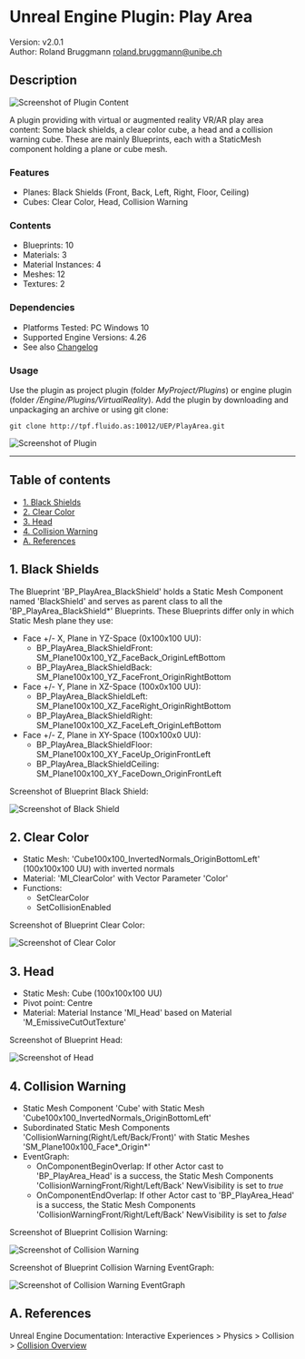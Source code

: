 # Unreal Engine Plugin: Play Area

Version: v2.0.1
<br>Author: Roland Bruggmann roland.bruggmann@unibe.ch

## Description

![Screenshot of Plugin Content](Docs/ScreenshotPluginContent.jpg "Screenshot of Plugin Content")

A plugin providing with virtual or augmented reality VR/AR play area content: Some black shields, a clear color cube, a head and a collision warning cube. These are mainly Blueprints, each with a StaticMesh component holding a plane or cube mesh.

### Features

* Planes: Black Shields (Front, Back, Left, Right, Floor, Ceiling)
* Cubes: Clear Color, Head, Collision Warning

### Contents

* Blueprints: 10
* Materials: 3
* Material Instances: 4
* Meshes: 12
* Textures: 2

### Dependencies

* Platforms Tested: PC Windows 10
* Supported Engine Versions: 4.26
* See also [Changelog](CHANGELOG.md)

### Usage

Use the plugin as project plugin (folder *MyProject/Plugins*) or engine plugin (folder */Engine/Plugins/VirtualReality*). Add the plugin by downloading and unpackaging an archive or using git clone:

```shell
git clone http://tpf.fluido.as:10012/UEP/PlayArea.git
```

![Screenshot of Plugin](Docs/ScreenshotPlugin.jpg "Screenshot of Plugin")

---

## Table of contents

<!-- Start Document Outline -->

* [1. Black Shields](#1-black-shields)
* [2. Clear Color](#2-clear-color)
* [3. Head](#3-head)
* [4. Collision Warning](#4-collision-warning)
* [A. References](#a-references)

<!-- End Document Outline -->

## 1. Black Shields

The Blueprint 'BP_PlayArea_BlackShield' holds a Static Mesh Component named 'BlackShield' and serves as parent class to all the 'BP_PlayArea_BlackShield*' Blueprints. These Blueprints differ only in which Static Mesh plane they use:

* Face +/- X, Plane in YZ-Space (0x100x100 UU):
  * BP_PlayArea_BlackShieldFront: SM_Plane100x100_YZ_FaceBack_OriginLeftBottom
  * BP_PlayArea_BlackShieldBack: SM_Plane100x100_YZ_FaceFront_OriginRightBottom
* Face +/- Y, Plane in XZ-Space (100x0x100 UU):
  * BP_PlayArea_BlackShieldLeft: SM_Plane100x100_XZ_FaceRight_OriginRightBottom
  * BP_PlayArea_BlackShieldRight: SM_Plane100x100_XZ_FaceLeft_OriginLeftBottom
* Face +/- Z, Plane in XY-Space (100x100x0 UU):
  * BP_PlayArea_BlackShieldFloor: SM_Plane100x100_XY_FaceUp_OriginFrontLeft
  * BP_PlayArea_BlackShieldCeiling: SM_Plane100x100_XY_FaceDown_OriginFrontLeft

Screenshot of Blueprint Black Shield:

![Screenshot of Black Shield](Docs/ScreenshotBlackShield.jpg "Screenshot of Black Shield")

## 2. Clear Color

* Static Mesh: 'Cube100x100_InvertedNormals_OriginBottomLeft' (100x100x100 UU) with inverted normals
* Material: 'MI_ClearColor' with Vector Parameter 'Color'
* Functions:
  * SetClearColor
  * SetCollisionEnabled

Screenshot of Blueprint Clear Color:

![Screenshot of Clear Color](Docs/ScreenshotClearColor.jpg "Screenshot of Clear Color")

<div style='page-break-after: always'></div>

## 3. Head

* Static Mesh: Cube (100x100x100 UU)
* Pivot point: Centre
* Material: Material Instance 'MI_Head' based on Material 'M_EmissiveCutOutTexture'

Screenshot of Blueprint Head:

![Screenshot of Head](Docs/ScreenshotHead.jpg "Screenshot of Head")

<div style='page-break-after: always'></div>

## 4. Collision Warning

* Static Mesh Component 'Cube' with Static Mesh 'Cube100x100_InvertedNormals_OriginBottomLeft'
* Subordinated Static Mesh Components 'CollisionWarning(Right/Left/Back/Front)' with Static Meshes 'SM_Plane100x100_Face\*_Origin\*'
* EventGraph:
  * OnComponentBeginOverlap: If other Actor cast to 'BP_PlayArea_Head' is a success, the Static Mesh Components 'CollisionWarningFront/Right/Left/Back' NewVisibility is set to *true*
  * OnComponentEndOverlap: If other Actor cast to 'BP_PlayArea_Head' is a success, the Static Mesh Components 'CollisionWarningFront/Right/Left/Back' NewVisibility is set to *false*

Screenshot of Blueprint Collision Warning:

![Screenshot of Collision Warning](Docs/ScreenshotCollisionWarning.jpg "Screenshot of Collision Warning")

Screenshot of Blueprint Collision Warning EventGraph:

![Screenshot of Collision Warning EventGraph](Docs/ScreenshotCollisionWarningEventGraph.jpg "Screenshot of Collision Warning EventGraph")

## A. References

Unreal Engine Documentation: Interactive Experiences > Physics > Collision > [Collision Overview](https://docs.unrealengine.com/en-US/InteractiveExperiences/Physics/Collision/Overview/index.html)
